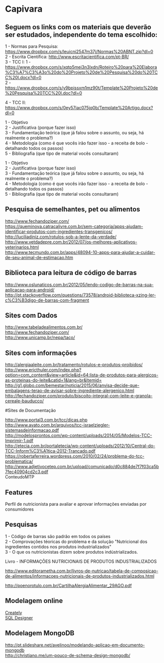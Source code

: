 # Capivara

## Seguem os links com os materiais que deverão ser estudados, independente do tema escolhido:

1 - Normas para Pesquisa: https://www.dropbox.com/s/leuicni2547m37j/Normas%20ABNT.zip?dl=0  
2 - Escrita Científica: http://www.escritacientifica.com/pt-BR/  
3 - TCC I:
1 - https://www.dropbox.com/s/xqtp5mei3n3lxdn/Roteiro%20para%20Elabora%C3%A7%C3%A3o%20do%20Projeto%20de%20Pesquisa%20do%20TCC%20I.docx?dl=0  
2 - https://www.dropbox.com/s/y9bpissxm1mz90t/Template%20Projeto%20de%20Pesquisa%20TCC%20l.doc?dl=0  

4 - TCC II: https://www.dropbox.com/s/0ey57iac075jq0b/Template%20Artigo.docx?dl=0  


1 - Objetivo  
2 - Justificativa (porque fazer isso)  
3 - Fundamentação teórica (que já falou sobre o assunto, ou seja, há realmente o problema?)  
4 - Metodologia (como é que vocês irão fazer isso - a receita de bolo - detalhando todos os passos)  
5 - Bibliografia (que tipo de material vocês consultaram)  



1 - Objetivo  
2 - Justificativa (porque fazer isso)  
3 - Fundamentação teórica (que já falou sobre o assunto, ou seja, há realmente o problema?)  
4 - Metodologia (como é que vocês irão fazer isso - a receita de bolo - detalhando todos os passos)  
5 - Bibliografia (que tipo de material vocês consultaram)  

## Pesquisa de semelhantes, pet ou alimentos

http://www.fechandoziper.com/  
https://queminova.catracalivre.com.br/sem-categoria/apps-ajudam-identificar-produtos-com-ingredientes-transgenicos/  
http://luciliadiniz.com/rotulos-sob-a-lente-da-verdade/  
http://www.vetdadepre.com.br/2012/07/os-melhores-aplicativos-veterinarios.html  
http://www.tecmundo.com.br/apps/48094-10-apps-para-ajudar-a-cuidar-de-seu-animal-de-estimacao.htm  


## Biblioteca para leitura de código de barras
http://www.oslunaticos.com.br/2012/05/lendo-codigo-de-barras-na-sua-aplicacao-para-android/  
http://pt.stackoverflow.com/questions/73578/android-biblioteca-xzing-ler-c%C3%B3digo-de-barras-com-fragment  

## Sites com Dados
http://www.tabeladealimentos.com.br/  
http://www.fechandoziper.com/  
http://www.unicamp.br/nepa/taco/  


## Sites com informações

http://alergiaaleite.com.br/tratamento/rotulos-e-produtos-proibidos/  
http://www.ericthuler.com/index.php?option=com_content&view=article&id=64:lista-de-produtos-para-alergicos-as-proteinas-do-leite&catid=1&lang=br&Itemid=  
http://g1.globo.com/bemestar/noticia/2015/06/anvisa-decide-que-embalagens-terao-de-avisar-sobre-ingrediente-alergenico.html  
http://fechandoziper.com/produto/biscoito-integral-com-leite-e-granola-cereale-bauducco/  

#Sites de Documentação

http://www.portal3.com.br/tcc/dicas.php  
http://www.avato.com.br/arquivos/tcc-israelziegler-sistemasdeinformacao.pdf  
http://modelosprontos.com/wp-content/uploads/2014/05/Modelos-TCC-Imprimir-1.pdf  
http://etecia.com.br/portaletecia/wp-content/uploads/2012/10/Central-do-TCC-Inform%C3%A1tica-2012-Trancado.pdf  
https://robertaferreira.wordpress.com/2010/02/24/problema-do-tcc-problematica/  
http://www.adjetivocetep.com.br/upload/comunicado/d0c884de7f7f03ca5b7fec40904cd2c3.pdf  
ConteudoMTP


## Features

Perfil de nutricionista para avaliar e aprovar informações enviadas por consumidores  



## Pesquisas

1 - Código de barras são padrão em todos os países  
2 - Comprovações téoricas do problema e da solução "Nutricional dos ingredientes contidos nos produtos industrializados"  
3 - O que os nutricionistas dizem sobre produtos indústrializados.  

Livro - INFORMAÇÕES NUTRICIONAIS DE PRODUTOS INDUSTRIALIZADOS  

http://www.editorametha.com.br/livros-de-nutricao/tabela-de-composicao-de-alimentos/informacoes-nutricionais-de-produtos-industrializados.html  

http://poenorotulo.com.br/CartilhaAlergiaAlimentar_29AGO.pdf  


## Modelagem online
[Creately](https://creately.com/app/?tempID=gc7qvpsj1&login_type=demo#)  
[SQL Designer](http://ondras.zarovi.cz/sql/demo/)

## Modelagem MongoDB

http://pt.slideshare.net/avelinoo/modelando-aplicao-em-documento-mongodb  
http://christiano.me/um-pouco-de-schema-design-mongodb/
